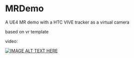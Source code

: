 # MRDemo

A UE4 MR demo with a HTC VIVE tracker as a virtual camera

based on vr template

video:

[![IMAGE ALT TEXT HERE](https://img.youtube.com/vi/EWYZ_2Da95A/0.jpg)](https://www.youtube.com/watch?v=EWYZ_2Da95A)
